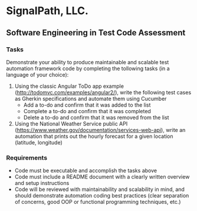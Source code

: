 # SignalPath, LLC.
## Software Engineering in Test Code Assessment

### Tasks

Demonstrate your ability to produce maintainable and scalable test automation framework code by completing the tollowing tasks (in a language of your choice):

1. 	Using the classic Angular ToDo app example (http://todomvc.com/examples/angular2/), write the following test cases as Gherkin specifications and automate them using Cucumber
      - Add a to-do and confirm that it was added to the list
	  - Complete a to-do and confirm that it was completed
	  - Delete a to-do and confirm that it was removed from the list
1. 	Using the National Weather Service public API (https://www.weather.gov/documentation/services-web-api), write an automation that prints out the hourly forecast for a given location (latitude, longitude)

### Requirements
- Code must be executable and accomplish the tasks above
- Code must include a README document with a clearly written overview and setup instructions
- Code will be reviewed with maintainability and scalability in mind, and should demonstrate automation coding best practices (clear separation of concerns, good OOP or functional programming techniques, etc.)